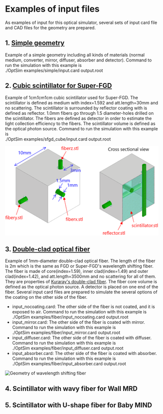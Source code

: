Examples of input files
========

As examples of input for this optical simulator, several sets of input card file and CAD files for the geometry are prepared.

## 1. [Simple geometry](https://github.com/tkikawa/optsim/tree/master/examples/simple)

Example of a simple geometry including all kinds of materials (normal medium, converter, mirror, diffuser, absorber and detector).
Command to run the simulation with this example is  
./OptSim examples/simple/input.card output.root

## 2. [Cubic scintillator for Super-FGD](https://github.com/tkikawa/optsim/tree/master/examples/sfgd_cube)

Example of 1cm*1cm*1cm cubic scintillator used for Super-FGD.
The scintillator is defined as medium with index=1.592 and att.length=30mm and no scattering.
The scintillator is surrounded by reflector coating with is defined as reflector.
1.0mm fibers go through 1.5 diameter-holes drilled on the scintillator.
The fibers are defined as detector in order to estimate the light collection efficiency to the fibers.
The scintillator volume is defined as the optical photon source.
Command to run the simulation with this example is  
./OptSim examples/sfgd_cube/input.card output.root

![Geometry of cubic scintillator for Super-FGD](../figures/sfgd_cube.png)

## 3. [Double-clad optical fiber](https://github.com/tkikawa/optsim/tree/master/examples/fiber)

Example of 1mm-diameter double-clad optical fiber.
The length of the fiber is 2m which is the same as FGD or Super-FGD's wavelength shifting fiber.
The fiber is made of core(index=1.59), inner clad(index=1.49) and outer clad(index=1.42), and att.length=3500mm and no scattering for all of them.
They are properties of [Kuraray's double-clad fiber](https://www.kuraray.co.jp/uploads/5a717515df6f5/PR0150_psf01.pdf).
The fiber core volume is defined as the optical photon source.
A detector is placed on one end of the fiber.
Several input card files are prepared to simulate the several options of the coating on the other side of the fiber.
- input_nocoating.card: The other side of the fiber is not coated, and it is exposed to air.
Command to run the simulation with this example is  
./OptSim examples/fiber/input_nocoating.card output.root
- input_mirror.card: The other side of the fiber is coated with mirror.
Command to run the simulation with this example is  
./OptSim examples/fiber/input_mirror.card output.root
- input_diffuser.card: The other side of the fiber is coated with diffuser.
Command to run the simulation with this example is  
./OptSim examples/fiber/input_diffuser.card output.root
- input_absorber.card: The other side of the fiber is coated with absorber.
Command to run the simulation with this example is  
./OptSim examples/fiber/input_absorber.card output.root

![Geometry of wavelength shifting fiber](../figures/wls_fiber.png)

## 4. Scintillator with wavy fiber for Wall MRD

## 5. Scintillator with U-shape fiber for Baby MIND
